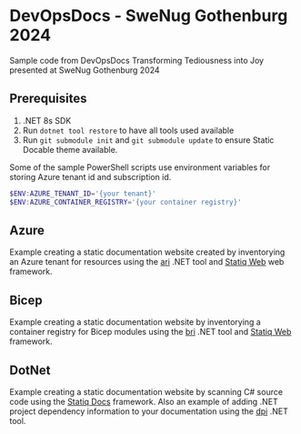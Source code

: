 # DevOpsDocs - SweNug Gothenburg 2024

Sample code from DevOpsDocs Transforming Tediousness into Joy presented at SweNug Gothenburg 2024

## Prerequisites

1. .NET 8s SDK
1. Run `dotnet tool restore` to have all tools used available
1. Run `git submodule init` and `git submodule update` to ensure Static Docable theme available.

Some of the sample PowerShell scripts use environment variables for storing Azure tenant id and subscription id.

```PowerShell
$ENV:AZURE_TENANT_ID='{your tenant}'
$ENV:AZURE_CONTAINER_REGISTRY='{your container registry}'
```

## Azure

Example creating a static documentation website created by inventorying an Azure tenant for resources using the [ari](https://www.nuget.org/packages/ari) .NET tool and [Statiq Web](https://www.statiq.dev/web) web framework.

## Bicep

Example creating a static documentation website by inventorying a container registry for Bicep modules using the [bri](https://www.nuget.org/packages/bri) .NET tool and [Statiq Web](https://www.statiq.dev/web) framework.

## DotNet

Example creating a static documentation website by scanning C# source code using the [Statiq Docs](https://www.statiq.dev/docs) framework.
Also an example of adding .NET project dependency information to your documentation using the [dpi](https://www.nuget.org/packages/dpi) .NET tool.
